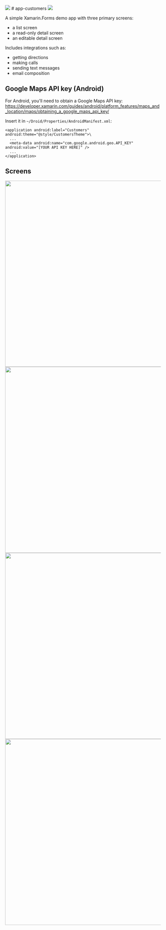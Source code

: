 <img src="https://www.bitrise.io/app/7210fb7015b6b6b6.svg?token=y5K_xmtDXKdEzUprMqbWTg" />
# app-customers
<img src="https://raw.githubusercontent.com/xamarin/app-customers/master/Screenshots/Customers_Screens.jpg" />

A simple Xamarin.Forms demo app with three primary screens:

* a list screen
* a read-only detail screen
* an editable detail screen

Includes integrations such as:

* getting directions
* making calls
* sending text messages
* email composition

## Google Maps API key (Android)
For Android, you'll need to obtain a Google Maps API key:
https://developer.xamarin.com/guides/android/platform_features/maps_and_location/maps/obtaining_a_google_maps_api_key/

Insert it in `~/Droid/Properties/AndroidManifest.xml`:

    <application android:label="Customers" android:theme="@style/CustomersTheme">\
      ...
      <meta-data android:name="com.google.android.geo.API_KEY" android:value="[YOUR API KEY HERE]" />
      ...
    </application>

## Screens
<img src="https://raw.githubusercontent.com/xamarin/app-customers/master/Screenshots/Customers_ListPage.png" width="600" />
<img src="https://raw.githubusercontent.com/xamarin/app-customers/master/Screenshots/Customers_DetailPage.png" width="600" />
<img src="https://raw.githubusercontent.com/xamarin/app-customers/master/Screenshots/Customers_EditPage.png" width="600" />
<img src="https://raw.githubusercontent.com/xamarin/app-customers/master/Screenshots/Customers_GetDirections.png" width="600" />

